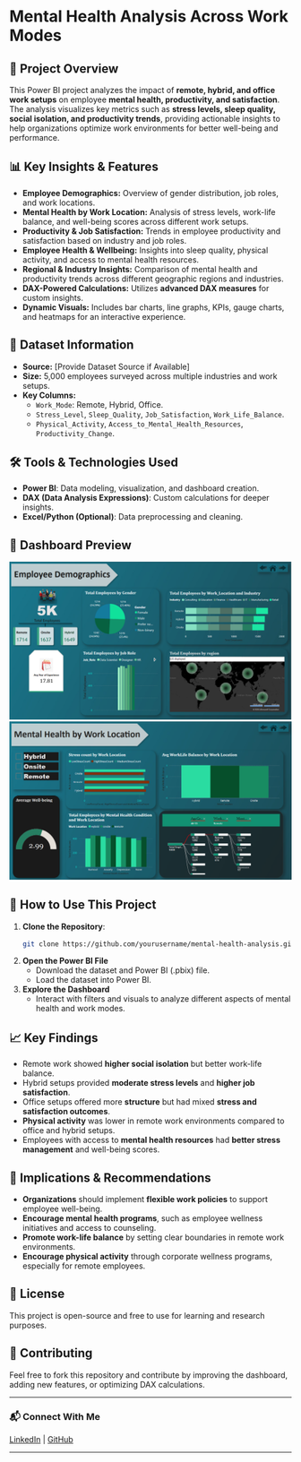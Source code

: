 # Mental Health Analysis Across Work Modes

## 📌 Project Overview
This Power BI project analyzes the impact of **remote, hybrid, and office work setups** on employee **mental health, productivity, and satisfaction**. The analysis visualizes key metrics such as **stress levels, sleep quality, social isolation, and productivity trends**, providing actionable insights to help organizations optimize work environments for better well-being and performance.

## 📊 Key Insights & Features
- **Employee Demographics:** Overview of gender distribution, job roles, and work locations.
- **Mental Health by Work Location:** Analysis of stress levels, work-life balance, and well-being scores across different work setups.
- **Productivity & Job Satisfaction:** Trends in employee productivity and satisfaction based on industry and job roles.
- **Employee Health & Wellbeing:** Insights into sleep quality, physical activity, and access to mental health resources.
- **Regional & Industry Insights:** Comparison of mental health and productivity trends across different geographic regions and industries.
- **DAX-Powered Calculations:** Utilizes **advanced DAX measures** for custom insights.
- **Dynamic Visuals:** Includes bar charts, line graphs, KPIs, gauge charts, and heatmaps for an interactive experience.

## 📂 Dataset Information
- **Source:** [Provide Dataset Source if Available]
- **Size:** 5,000 employees surveyed across multiple industries and work setups.
- **Key Columns:**
  - `Work_Mode`: Remote, Hybrid, Office.
  - `Stress_Level`, `Sleep_Quality`, `Job_Satisfaction`, `Work_Life_Balance`.
  - `Physical_Activity`, `Access_to_Mental_Health_Resources`, `Productivity_Change`.

## 🛠 Tools & Technologies Used
- **Power BI**: Data modeling, visualization, and dashboard creation.
- **DAX (Data Analysis Expressions)**: Custom calculations for deeper insights.
- **Excel/Python (Optional)**: Data preprocessing and cleaning.

## 📸 Dashboard Preview
![image alt](https://github.com/krishnakumarpv1010/WorkMode-MentalHealth-Analysis/blob/main/Screenshot%202025-02-20%20151059.png?raw=true)
![image alt](https://github.com/krishnakumarpv1010/WorkMode-MentalHealth-Analysis/blob/main/Screenshot%202025-02-20%20151120.png?raw=true)

## 🔧 How to Use This Project
1. **Clone the Repository**:
   ```bash
   git clone https://github.com/yourusername/mental-health-analysis.git
   ```
2. **Open the Power BI File**
   - Download the dataset and Power BI (.pbix) file.
   - Load the dataset into Power BI.
3. **Explore the Dashboard**
   - Interact with filters and visuals to analyze different aspects of mental health and work modes.

## 📈 Key Findings
- Remote work showed **higher social isolation** but better work-life balance.
- Hybrid setups provided **moderate stress levels** and **higher job satisfaction**.
- Office setups offered more **structure** but had mixed **stress and satisfaction outcomes**.
- **Physical activity** was lower in remote work environments compared to office and hybrid setups.
- Employees with access to **mental health resources** had **better stress management** and well-being scores.

## 🚀 Implications & Recommendations
- **Organizations** should implement **flexible work policies** to support employee well-being.
- **Encourage mental health programs**, such as employee wellness initiatives and access to counseling.
- **Promote work-life balance** by setting clear boundaries in remote work environments.
- **Encourage physical activity** through corporate wellness programs, especially for remote employees.

## 📜 License
This project is open-source and free to use for learning and research purposes.

## 🤝 Contributing
Feel free to fork this repository and contribute by improving the dashboard, adding new features, or optimizing DAX calculations.

---

### 📬 Connect With Me
[LinkedIn](https://www.linkedin.com/in/krishnakumar-p-v?lipi=urn%3Ali%3Apage%3Ad_flagship3_profile_view_base_contact_details%3BPB44RksLQ2ig6Ua3xwCzyQ%3D%3D) | [GitHub](https://github.com/krishnakumarpv1010)

---

